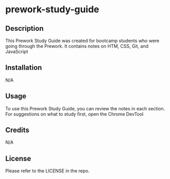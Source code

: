 # prework-study-guide

## Description

This Prework Study Guide was created for bootcamp students who were going through the Prework.  It contains notes on HTM, CSS, Git, and JavaScript

## Installation 

N/A

## Usage

To use this Prework Study Guide, you can review the notes in each section.  For suggestions on what to study first, open the Chrome DevTool

## Credits 
 
N/A

## License

Please refer to the LICENSE in the repo.
